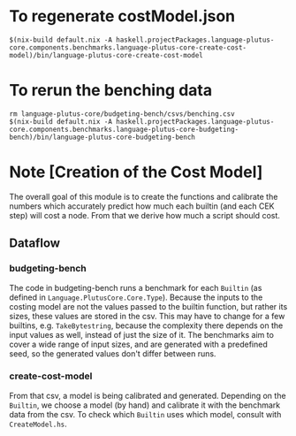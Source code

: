 # To regenerate costModel.json

```
$(nix-build default.nix -A haskell.projectPackages.language-plutus-core.components.benchmarks.language-plutus-core-create-cost-model)/bin/language-plutus-core-create-cost-model
```

# To rerun the benching data

```
rm language-plutus-core/budgeting-bench/csvs/benching.csv
$(nix-build default.nix -A haskell.projectPackages.language-plutus-core.components.benchmarks.language-plutus-core-budgeting-bench)/bin/language-plutus-core-budgeting-bench
```

# Note [Creation of the Cost Model]

The overall goal of this module is to create the functions and calibrate the
numbers which accurately predict how much each builtin (and each CEK step) will
cost a node. From that we derive how much a script should cost.

## Dataflow
### budgeting-bench
The code in budgeting-bench runs a benchmark for each `Builtin` (as defined in
`Language.PlutusCore.Core.Type`). Because the inputs to the costing model are
not the values passed to the builtin function, but rather its sizes, these
values are stored in the csv. This may have to change for a few builtins, e.g.
`TakeBytestring`, because the complexity there depends on the input values as
well, instead of just the size of it. The benchmarks aim to cover a wide range
of input sizes, and are generated with a predefined seed, so the generated
values don't differ between runs.

### create-cost-model
From that csv, a model is being calibrated and generated. Depending on the
`Builtin`, we choose a model (by hand) and calibrate it with the benchmark data
from the csv. To check which `Builtin` uses which model, consult with
`CreateModel.hs`.